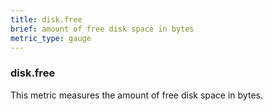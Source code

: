 ```yaml
---
title: disk.free
brief: amount of free disk space in bytes
metric_type: gauge
---
```

### disk.free

This metric measures the amount of free disk space in bytes.
